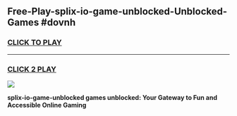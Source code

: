 
## Free-Play-splix-io-game-unblocked-Unblocked-Games #dovnh
<h3>
<a href="https://news.freeplayer.one?title=splix-io-game-unblocked&ref=8M">CLICK TO PLAY</a></h3>
<hr>

<h3>
<a href="https://news.freeplayer.one?title=splix-io-game-unblocked&ref=8M">CLICK 2 PLAY</a>
  
</h3>

<a href="https://news.freeplayer.one?title=splix-io-game-unblocked&ref=8M"><img src="https://clearcache.store/games.png"></a>


**splix-io-game-unblocked games unblocked: Your Gateway to Fun and Accessible Online Gaming**
